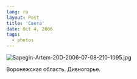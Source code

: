 ```yaml
---
lang: ru
layout: Post
title: 'Света'
date: Oct 4, 2006
tags:
  - photos
---
```


![Sapegin-Artem-20D-2006-07-08-210-1095.jpg](photo://743)

Воронежская область. Дивногорье.
